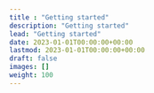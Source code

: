 ```yaml
---
title : "Getting started"
description: "Getting started"
lead: "Getting started"
date: 2023-01-01T00:00:00+00:00
lastmod: 2023-01-01T00:00:00+00:00
draft: false
images: []
weight: 100
---
```

